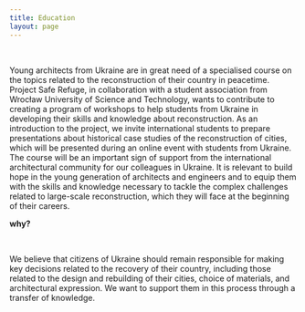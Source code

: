 ```yaml
---
title: Education
layout: page
---
```


<br>

Young architects from Ukraine are in great need of a specialised course on the topics related to the reconstruction of 
their country in peacetime. Project Safe Refuge, in collaboration with a student association from Wrocław University of 
Science and Technology, wants to contribute to creating a program of workshops to help students from Ukraine in 
developing their skills and knowledge about reconstruction. As an introduction to the project, we invite international 
students to prepare presentations about historical case studies of the reconstruction of cities, which will be presented 
during an online event with students from Ukraine. The course will be an important sign of support from the 
international architectural community for our colleagues in Ukraine. It is relevant to build hope in the young 
generation of architects and engineers and to equip them with the skills and knowledge necessary to tackle the complex 
challenges related to large-scale reconstruction, which they will face at the beginning of their careers.

**why?**
<div class="ml-10">

<br>

We believe that citizens of Ukraine should remain responsible for making key decisions related to the recovery of their 
country, including those related to the design and rebuilding of their cities, choice of materials, and architectural 
expression. We want to support them in this process through a transfer of knowledge. 

</div>

